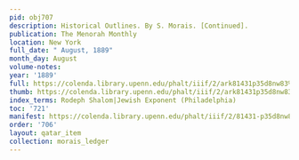 ```yaml
---
pid: obj707
description: Historical Outlines. By S. Morais. [Continued].
publication: The Menorah Monthly
location: New York
full_date: " August, 1889"
month_day: August
volume-notes:
year: '1889'
full: https://colenda.library.upenn.edu/phalt/iiif/2/ark81431p35d8nw83%2FSHA256E-s6329635--7ab8f92ba2296cd65c07d26aa0c3529741554e0c5a24b1b4fdf07e6d25718692.jpeg/full/3500,/0/default.jpg
thumb: https://colenda.library.upenn.edu/phalt/iiif/2/ark81431p35d8nw83%2FSHA256E-s6329635--7ab8f92ba2296cd65c07d26aa0c3529741554e0c5a24b1b4fdf07e6d25718692.jpeg/full/!200,200/0/default.jpg
index_terms: Rodeph Shalom|Jewish Exponent (Philadelphia)
toc: '721'
manifest: https://colenda.library.upenn.edu/phalt/iiif/2/81431-p35d8nw83/manifest
order: '706'
layout: qatar_item
collection: morais_ledger
---
```

